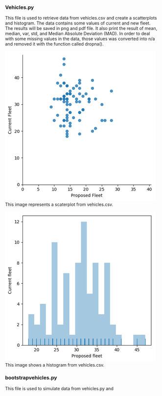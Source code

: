 ### Vehicles.py

This file is used to retrieve data from vehicles.csv and create a scatterplots and histogram. The data contains some values of current and new fleet. The results will be saved in png and pdf file. It also print the result of mean, median, var, std, and Median Absolute Deviation (MAD). In order to deal with some missing values in the data, those values was converted into n/a and removed it with the function called dropna(). 

![logo](./vehiclesscaterplot.png?raw=true)
This image represents a scaterplot from vehicles.csv.

![logo](./vehicleshistogram.png?raw=true)
This image shows a histogram from vehicles.csv.


### bootstrapvehicles.py

This file is used to simulate data from vehicles.py and 
